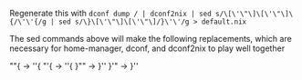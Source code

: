 Regenerate this with `dconf dump / | dconf2nix | sed s/\[\'\"\]\[\'\"\]\{/\'\'{/g | sed s/\}\[\'\"\]\[\'\"\]/}\'\'/g > default.nix`

The sed commands above will make the following replacements, which are necessary for home-manager, dconf, and dconf2nix to play well together 

""{ -> ''{
"'{ -> ''{
}"" -> }''
}'" -> }''

